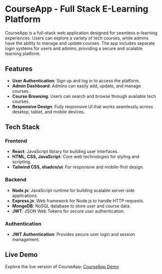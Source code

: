 # CourseApp - Full Stack E-Learning Platform

CourseApp is a full-stack web application designed for seamless e-learning experiences. Users can explore a variety of tech courses, while admins have the ability to manage and update courses. The app includes separate login systems for users and admins, providing a secure and scalable learning platform.

## Features

- **User Authentication**: Sign up and log in to access the platform.
- **Admin Dashboard**: Admins can easily add, update, and manage courses.
- **Course Browsing**: Users can search and browse through available tech courses.
- **Responsive Design**: Fully responsive UI that works seamlessly across desktop, tablet, and mobile devices.

## Tech Stack

### Frontend
- **React**: JavaScript library for building user interfaces.
- **HTML, CSS, JavaScript**: Core web technologies for styling and scripting.
- **Tailwind CSS, shadcn/ui**: For responsive and mobile-first design.

### Backend
- **Node.js**: JavaScript runtime for building scalable server-side applications.
- **Express.js**: Web framework for Node.js to handle HTTP requests.
- **MongoDB**: NoSQL database to store user and course data.
- **JWT**: JSON Web Tokens for secure user authentication.

### Authentication
- **JWT Authentication**: Provides secure user login and session management.

## Live Demo

Explore the live version of CourseApp: [CourseApp Demo](https://courseapp-famu.onrender.com/)
